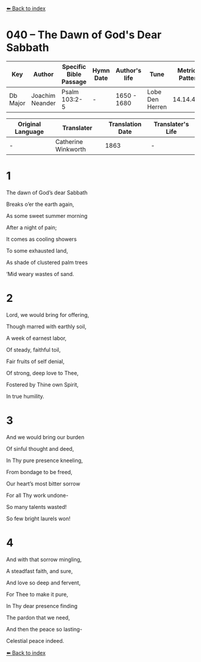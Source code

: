[⬅️ Back to index](../README.md)

# 040 – The Dawn of God's Dear Sabbath

Key | Author   | Specific Bible Passage     |Hymn Date |Author's life |Tune |Metrical Pattern   |Composer/Source                                                                                        
-- | --------- | ---------------------------|----------|--------------|-----|-------------------|-------------   
Db Major  | Joachim Neander      | Psalm 103:2-5 | -  | 1650 - 1680 | Lobe Den Herren | 14.14.4.7.8 | Chorale Book for England, 1863 

Original Language | Translater | Translation Date   | Translater's Life     
----------------- | --------- | --------------------|-------------   
\-  | Catherine Winkworth      | 1863 | -  | 1827 - 1878 



# 1

The dawn of God’s dear Sabbath

Breaks o’er the earth again,

As some sweet summer morning

After a night of pain;

It comes as cooling showers

To some exhausted land,

As shade of clustered palm trees

‘Mid weary wastes of sand.



# 2

Lord, we would bring for offering,

Though marred with earthly soil,

A week of earnest labor,

Of steady, faithful toil,

Fair fruits of self denial,

Of strong, deep love to Thee,

Fostered by Thine own Spirit,

In true humility.



# 3

And we would bring our burden

Of sinful thought and deed,

In Thy pure presence kneeling,

From bondage to be freed,

Our heart’s most bitter sorrow

For all Thy work undone-

So many talents wasted!

So few bright laurels won!



# 4

And with that sorrow mingling,

A steadfast faith, and sure,

And love so deep and fervent,

For Thee to make it pure,

In Thy dear presence finding

The pardon that we need,

And then the peace so lasting-

Celestial peace indeed.

[⬅️ Back to index](../README.md)
